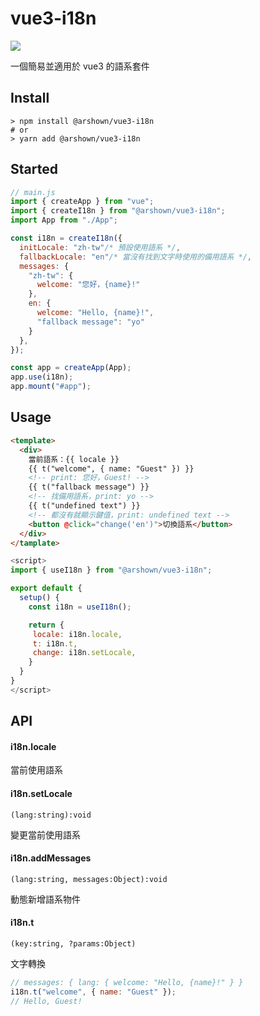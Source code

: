 # vue3-i18n

![](https://img.shields.io/npm/v/@arshown/vue3-i18n)

一個簡易並適用於 vue3 的語系套件

## Install

```shell
> npm install @arshown/vue3-i18n
# or
> yarn add @arshown/vue3-i18n
```

## Started

```javascript
// main.js
import { createApp } from "vue";
import { createI18n } from "@arshown/vue3-i18n";
import App from "./App";

const i18n = createI18n({
  initLocale: "zh-tw"/* 預設使用語系 */,
  fallbackLocale: "en"/* 當沒有找到文字時使用的備用語系 */,
  messages: {
    "zh-tw": {
      welcome: "您好，{name}!"  
    },
    en: {
      welcome: "Hello, {name}!",
      "fallback message": "yo"
    }
  },
});

const app = createApp(App);
app.use(i18n);
app.mount("#app");
```

## Usage
```html
<template>
  <div>
    當前語系：{{ locale }}
    {{ t("welcome", { name: "Guest" }) }}
    <!-- print: 您好，Guest! --> 
    {{ t("fallback message") }}
    <!-- 找備用語系，print: yo --> 
    {{ t("undefined text") }}
    <!-- 都沒有就顯示鍵值，print: undefined text --> 
    <button @click="change('en')">切換語系</button>
  </div>
</tamplate>
```

```javascript
<script>
import { useI18n } from "@arshown/vue3-i18n";

export default {
  setup() {
    const i18n = useI18n();

    return {
     locale: i18n.locale,
     t: i18n.t,
     change: i18n.setLocale,
    }
  }
}
</script>
```

## API

#### i18n.locale

當前使用語系

#### i18n.setLocale

`(lang:string):void`

變更當前使用語系

#### i18n.addMessages

`(lang:string, messages:Object):void`

動態新增語系物件

#### i18n.t

`(key:string, ?params:Object)`

文字轉換

```javascript
// messages: { lang: { welcome: "Hello, {name}!" } }
i18n.t("welcome", { name: "Guest" });
// Hello, Guest!
```
